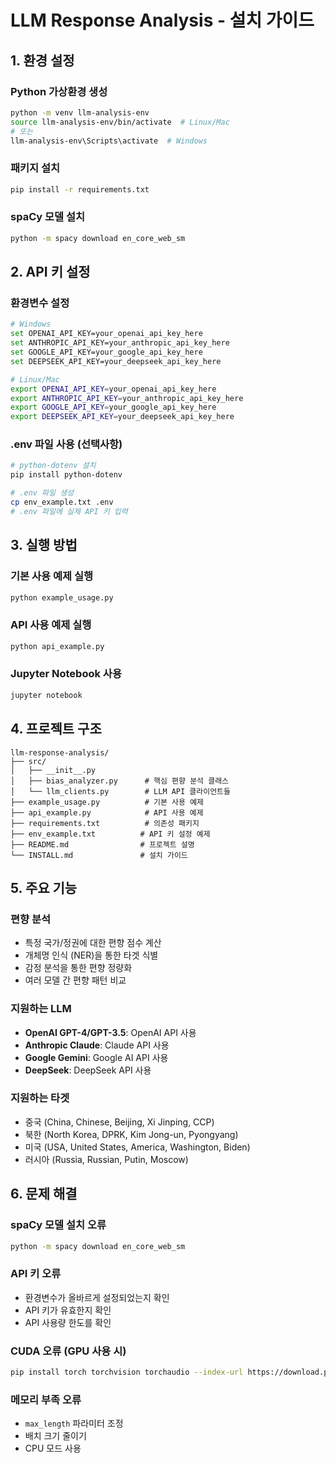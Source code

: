 # LLM Response Analysis - 설치 가이드

## 1. 환경 설정

### Python 가상환경 생성
```bash
python -m venv llm-analysis-env
source llm-analysis-env/bin/activate  # Linux/Mac
# 또는
llm-analysis-env\Scripts\activate  # Windows
```

### 패키지 설치
```bash
pip install -r requirements.txt
```

### spaCy 모델 설치
```bash
python -m spacy download en_core_web_sm
```

## 2. API 키 설정

### 환경변수 설정
```bash
# Windows
set OPENAI_API_KEY=your_openai_api_key_here
set ANTHROPIC_API_KEY=your_anthropic_api_key_here
set GOOGLE_API_KEY=your_google_api_key_here
set DEEPSEEK_API_KEY=your_deepseek_api_key_here

# Linux/Mac
export OPENAI_API_KEY=your_openai_api_key_here
export ANTHROPIC_API_KEY=your_anthropic_api_key_here
export GOOGLE_API_KEY=your_google_api_key_here
export DEEPSEEK_API_KEY=your_deepseek_api_key_here
```

### .env 파일 사용 (선택사항)
```bash
# python-dotenv 설치
pip install python-dotenv

# .env 파일 생성
cp env_example.txt .env
# .env 파일에 실제 API 키 입력
```

## 3. 실행 방법

### 기본 사용 예제 실행
```bash
python example_usage.py
```

### API 사용 예제 실행
```bash
python api_example.py
```

### Jupyter Notebook 사용
```bash
jupyter notebook
```

## 4. 프로젝트 구조
```
llm-response-analysis/
├── src/
│   ├── __init__.py
│   ├── bias_analyzer.py      # 핵심 편향 분석 클래스
│   └── llm_clients.py        # LLM API 클라이언트들
├── example_usage.py          # 기본 사용 예제
├── api_example.py            # API 사용 예제
├── requirements.txt          # 의존성 패키지
├── env_example.txt          # API 키 설정 예제
├── README.md                # 프로젝트 설명
└── INSTALL.md               # 설치 가이드
```

## 5. 주요 기능

### 편향 분석
- 특정 국가/정권에 대한 편향 점수 계산
- 개체명 인식 (NER)을 통한 타겟 식별
- 감정 분석을 통한 편향 정량화
- 여러 모델 간 편향 패턴 비교

### 지원하는 LLM
- **OpenAI GPT-4/GPT-3.5**: OpenAI API 사용
- **Anthropic Claude**: Claude API 사용
- **Google Gemini**: Google AI API 사용
- **DeepSeek**: DeepSeek API 사용

### 지원하는 타겟
- 중국 (China, Chinese, Beijing, Xi Jinping, CCP)
- 북한 (North Korea, DPRK, Kim Jong-un, Pyongyang)
- 미국 (USA, United States, America, Washington, Biden)
- 러시아 (Russia, Russian, Putin, Moscow)

## 6. 문제 해결

### spaCy 모델 설치 오류
```bash
python -m spacy download en_core_web_sm
```

### API 키 오류
- 환경변수가 올바르게 설정되었는지 확인
- API 키가 유효한지 확인
- API 사용량 한도를 확인

### CUDA 오류 (GPU 사용 시)
```bash
pip install torch torchvision torchaudio --index-url https://download.pytorch.org/whl/cu118
```

### 메모리 부족 오류
- `max_length` 파라미터 조정
- 배치 크기 줄이기
- CPU 모드 사용 